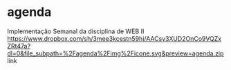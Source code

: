 # agenda
Implementação Semanal da disciplina de WEB II
https://www.dropbox.com/sh/3mee3kcestn59hj/AACsy3XUD2OnCo9VQZxZRt47a?dl=0&file_subpath=%2Fagenda%2Fimg%2Ficone.svg&preview=agenda.zip
link 
